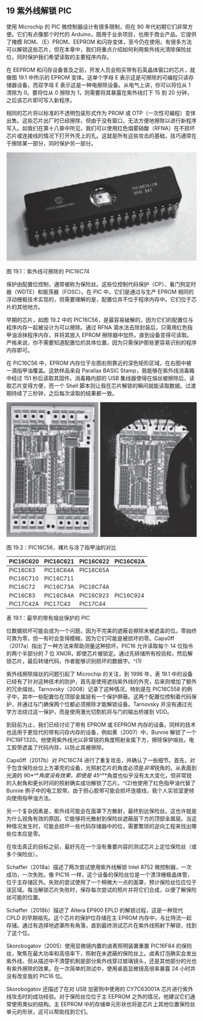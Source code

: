 ## **19  紫外线解锁 PIC**

使用 Microchip 的 PIC 微控制器设计有很多限制，但在 90 年代初期它们非常方便。它们有点像那个时代的 Arduino，既用于业余项目，也用于商业产品。它提供了掩模 ROM、（E）PROM、EEPROM 和闪存变体，至今仍在使用。有很多方法可以解锁这些芯片，但在本章中，我们将重点介绍如何利用紫外线光清除保险丝位，同时保护我们希望读取的主要程序内存。

在 EEPROM 和闪存设备普及之前，开发人员会购买带有石英晶体窗口的芯片，就像图 19.1 中所示的 EPROM 变体。这单个字母 E 表示这是可擦除的可编程只读存储器设备，而双字母 E 表示这是一种电擦除设备。从电气上讲，你可以将位从 1 清除为 0。要将位从 0 擦除为 1，则需要将其暴露在紫外线灯下 15 到 20 分钟，之后该芯片即可写入新程序。

相同的芯片将以标准的不透明包装形式作为 PROM 或 OTP（一次性可编程）变体出售。这些芯片出厂时已经擦除，但由于没有窗口，无法方便地擦除以进行新程序写入。如我们在第十八章中所见，我们可以使用红色烟雾硝酸（RFNA）在不损坏芯片或连接线的情况下打开外壳上的孔。这就是所有这些攻击的基础，技巧通常在于擦除某一部分，同时保护另一部分。

![Image](img/f0180-01.jpg)

图 19.1：紫外线可擦除的 PIC16C74

保护由配置位控制，通常被称为保险丝。这些位控制代码保护（CP）、看门狗定时器（WDTE）和振荡器（FOSC）。在 PIC 中，它们是通过与生产 EPROM 相同的浮动栅极技术实现的，但需要理解的是，配置位并不位于程序内存中。它们位于芯片的其他地方。

早期的芯片，如图 19.2 中的 PIC16C56，是最容易破解的，因为它们的配置位与程序内存一起被设计为可以擦除。通过 RFNA 滴水法去除封装后，只需用红色指甲油涂抹程序内存，并将其放入 EPROM 擦除器中加热，直到设备变得可读取。严格来说，你不需要知道配置位的具体位置，因为只需保护那些更容易识别的程序内存即可。

在 PIC16C56 中，EPROM 内存位于左图右侧靠近的深色矩形区域，在右图中被一滴指甲油覆盖。这款样品来自 Parallax BASIC Stamp，我能够在紫外线消毒箱中经过 151 秒后读取其固件。消毒箱内部的 USB 集线器使得在熔丝被擦除后，读取芯片变得方便，而一个 Shell 脚本则让我在芯片解锁的瞬间就能读取数据。过渡期持续了三秒钟，之后每次读取的结果都一致。

![图片](img/f0181-01.jpg)

图 19.2：PIC16C56，裸片与涂了指甲油的对比

| PIC16C620  | PIC16C621 | PIC16C622 | PIC16C62A |
| --- | --- | --- | --- |
| PIC16C63 | PIC16C64A | PIC16C65A |  |
| PIC16C710 | PIC16C711 |  |  |
| PIC16C72 | PIC16C73A | PIC16C74A |  |
| PIC16C83 | PIC16C84A | PIC16C923 | PIC16C924 |
| PIC17C42A | PIC17C43 | PIC17C44 |  |

表 19.1：最早的带有熔丝保护的 PIC

位数据损坏可能会成为一个问题，因为不完美的遮蔽会擦除未被遮盖的位。零始终可靠为零，但一有时会变得模糊，因为它们可能是被损坏的零。Caps0ff（2017a）指出了一种方法来帮助测量这种损坏。PIC16 允许读取每个 14 位指令的两个半部分的 7 位 XNOR，即使芯片被锁定。通过先转储所有校验和，然后解锁芯片，最后转储代码，作者能够识别损坏的数据字。^(1)

紫外线擦除熔丝的问题引起了 Microchip 的关注，到 1996 年，表 19.1 中的设备已经有了针对这种技术的防护，首先是使用遮挡紫外线的外壳，后来则增加了额外的冗余熔丝。Tarnovsky（2008）记录了这种情况，特别是在 PIC16C558 的例子中，其中一些配置位在顶部金属层有一个保护屏蔽。这两个配置位控制着代码保护，并通过与门确保两个位都必须擦除才能解锁设备。Tarnovsky 并没有通过光学方法绕过这一保护，而是使用激光切割机将与门的输出桥接到 VDD。

到目前为止，我们已经讨论了带有 EPROM 或 EEPROM 内存的设备。同样的技术也适用于更现代的带有闪存内存的设备，例如黄（2007）中，Bunnie 解锁了一个 PIC18F1320。他使用紫外线光以非常锐的角度照射金属下方，擦除保护熔丝。电工胶带遮盖了代码内存，以防止其被擦除。

Caps0ff（2017b）对 PIC16C74 进行了重复攻击，并确认了一些细节。首先，对于包含保险丝位上方罩壳的设备，光照射芯片的角度必须是*非常*锐角的。从表面到光源的 90*^°*角度没有效果，即使是 45*^°*角度也似乎没有太大变化，但非常锐的入射角和更长时间的照射确实成功解锁了芯片。^(2)他使用了红色指甲油代替了 Bunnie 例子中的电工胶带。由于担心胶带可能会损坏连接线，我个人实验室更倾向使用指甲油方法。

另一个复杂因素是，紫外线可能会在面罩下方散射，最终到达保险丝。这也许就是为什么锐角有效的原因，它能够将光散射到保险丝遮蔽层下方的顶部金属层。当这种情况发生时，可能会损坏一些代码存储器中的位，需要繁琐的逆向工程来找出哪些位本应是零。

在攻击真正的目标之前，最好先在一个没有重要内容的测试芯片上定位保险丝（或多个保险丝）。

Schaffer（2018a）描述了两次尝试使用紫外线解锁 Intel 8752 微控制器，一次成功，一次失败。像 PIC16 一样，这个设备的保险丝位是一个漂浮栅极晶体管，位于主存储区外。失败的尝试使用了一个稍微大一点的面罩，预计保险丝位应位于该区域。每当解锁芯片失败时，保存每次尝试的照片并将它们合成，以便了解保险丝可能的位置。

Schaffer（2018b）描述了 Altera EP900 EPLD 的解锁过程，这是一种现代 CPLD 的早期祖先。这个芯片的保护位存储在主 EPROM 内存中，与比特流一起存储。通过有选择地遮罩所有角落，直到最终测试芯片在紫外线照射下解锁，找到了这个位。

Skorobogatov（2005）使用显微镜内置的卤素照明装置重置 PIC16F84 的保险丝，聚焦在最大功率和高倍率下，照射在未遮蔽的保险丝上。卤素灯泡确实会发出紫外线，但从描述中不清楚机制是部分紫外线穿过玻璃镜头，还是其他部分的光也有紫外擦除的效果。在一次简单的测试中，使用桌面显微镜高倍率暴露 24 小时并没有改变我的 PIC16 位。

Skorobogatov 还描述了在对 USB 加密狗中使用的 CY7C63001A 芯片进行紫外线攻击时的成功经验。对于保险丝位位于主 EEPROM 之外的情况，他建议它们通常使用类似的结构。主 EEPROM 中的存储单元形状也将是芯片上其他位置保险丝单元的形状，这可以帮助找到它们。
